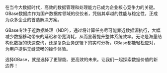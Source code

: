 在当今大数据时代，高效的数据管理和处理能力已成为企业核心竞争力的关键。GBase数据库作为国产数据库领域的佼佼者，凭借其卓越的性能与稳定性，正成为众多企业的首选解决方案。

GBase专注于近数据处理（NDP），通过将计算任务尽可能靠近数据源执行，大幅减少数据移动带来的延迟和带宽消耗，从而显著提升整体系统效率。无论是海量结构化数据的快速查询，还是复杂业务逻辑下的实时分析，GBase都能轻松应对，为用户提供无缝流畅的操作体验。

选择GBase，就是选择了更智能、更高效的未来。让我们一起探索数据价值的新边界！